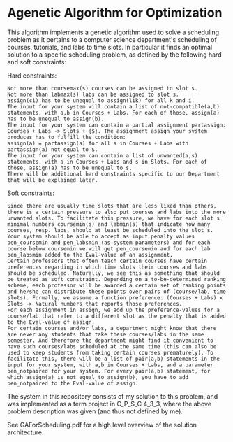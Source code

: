# Agenetic Algorithm for Optimization
This algorithm implements a genetic algorithm used to solve a scheduling problem as it pertains to a computer science department's scheduling of courses, tutorials, and labs to time slots. In particular it finds an optimal solution to a specific scheduling problem, as defined by the following hard and soft constraints:

 Hard constraints:

    Not more than coursemax(s) courses can be assigned to slot s.
    Not more than labmax(s) labs can be assigned to slot s.
    assign(ci) has to be unequal to assign(lik) for all k and i.
    The input for your system will contain a list of not-compatible(a,b) statements, with a,b in Courses + Labs. For each of those, assign(a) has to be unequal to assign(b).
    The input for your system can contain a partial assignment partassign: Courses + Labs -> Slots + {$}. The assignment assign your system produces has to fulfill the condition:
    assign(a) = partassign(a) for all a in Courses + Labs with partassign(a) not equal to $.
    The input for your system can contain a list of unwanted(a,s) statements, with a in Courses + Labs and s in Slots. For each of those, assign(a) has to be unequal to s.
    There will be additional hard constraints specific to our Department that will be explained later. 

Soft constraints:

    Since there are usually time slots that are less liked than others, there is a certain pressure to also put courses and labs into the more unwanted slots. To facilitate this pressure, we have for each slot s minimal numbers coursemin(s) and labmin(s) that indicate how many courses, resp. labs, should at least be scheduled into the slot s. Your system should be able to accept as input penalty values pen_coursemin and pen_labsmin (as system parameters) and for each course below coursemin we will get pen_coursemin and for each lab pen_labsmin added to the Eval-value of an assignment.
    Certain professors that often teach certain courses have certain preferences regarding in which time slots their courses and labs should be scheduled. Naturally, we see this as something that should be treated as soft constraint. Depending on a to-be-determined ranking scheme, each professor will be awarded a certain set of ranking points and he/she can distribute these points over pairs of (course/lab, time slots). Formally, we assume a function preference: (Courses + Labs) x Slots -> Natural numbers that reports those preferences.
    For each assignment in assign, we add up the preference-values for a course/lab that refer to a different slot as the penalty that is added to the Eval-value of assign.
    For certain courses and/or labs, a department might know that there are never any students that take these courses/labs in the same semester. And therefore the department might find it convenient to have such courses/labs scheduled at the same time (this can also be used to keep students from taking certain courses prematurely). To facilitate this, there will be a list of pair(a,b) statements in the input for your system, with a,b in Courses + Labs, and a parameter pen_notpaired for your system. For every pair(a,b) statement, for which assign(a) is not equal to assign(b), you have to add pen_notpaired to the Eval-value of assign. 
    
    
 The system in this repository consists of my solution to this problem, and was implemented as a term project in C_P_S_C 4_3_3, where the above problem description was given (and thus not defined by me). 
 
 See GAForScheduling.pdf for a high level overview of the solution architecture.

